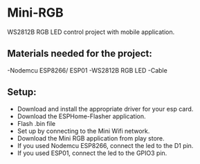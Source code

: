 # Mini-RGB
WS2812B RGB LED control project with mobile application.

## Materials needed for the project:


-Nodemcu ESP8266/ ESP01
-WS2812B RGB LED
-Cable


## Setup:

- Download and install the appropriate driver for your esp card.
- Download the ESPHome-Flasher application.
- Flash .bin file
- Set up by connecting to the Mini Wifi network.
- Download the Mini RGB application from play store.
- If you used Nodemcu ESP8266, connect the led to the D1 pin.
- If you used ESP01, connect the led to the GPIO3 pin.
